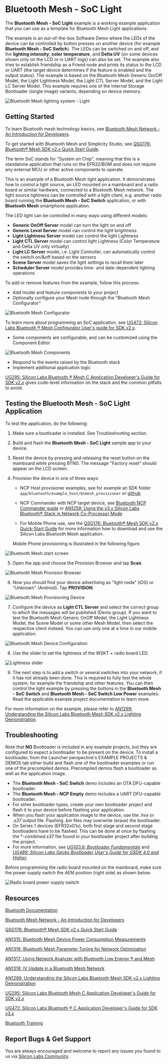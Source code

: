 # Bluetooth Mesh - SoC Light

The **Bluetooth Mesh - SoC Light** example is a working example application that you can use as a template for Bluetooth Mesh Light applications.

The example is an out-of-the-box Software Demo where the LEDs of the device can be controlled by button presses on another device (for example **Bluetooth Mesh - SoC Switch**). The LEDs can be switched on and off, and the **lighting intensity**, **color temperature**, and **Delta UV** (on some devices shown only on the LCD or in UART logs) can also be set. The example also tries to establish friendship as a Friend node and prints its status to the LCD or UART (the target device determines if the feature is enabled and the output status). The example is based on the Bluetooth Mesh Generic On/Off Model, the Light Lightness Model, the Light CTL Server Model, and the Light LC Server Model. This example requires one of the Internal Storage Bootloader (single image) variants, depending on device memory.

![Bluetooth Mesh lighting system - Light](readme_img7.png)

## Getting Started

To learn Bluetooth mesh technology basics, see [Bluetooth Mesh Network - An Introduction for Developers](https://www.bluetooth.com/wp-content/uploads/2019/03/Mesh-Technology-Overview.pdf).

To get started with Bluetooth Mesh and Simplicity Studio, see [QSG176: Bluetooth® Mesh SDK v2.x Quick Start Guide](https://www.silabs.com/documents/public/quick-start-guides/qsg176-bluetooth-mesh-sdk-v2x-quick-start-guide.pdf).

The term SoC stands for "System on Chip", meaning that this is a standalone application that runs on the EFR32/BGM and does not require any external MCU or other active components to operate.

This is an example of a Bluetooth Mesh light application. It demonstrates how to control a light source, an LED mounted on a mainboard and a radio board or similar hardware, connected to a Bluetooth Mesh network. The light source lightness can be controlled with a light client, e.g. another radio board running the **Bluetooth Mesh - SoC Switch** application, or with **Bluetooth Mesh** smartphone application.

The LED light can be controlled in many ways using different models:

- **Generic OnOff Server** model can turn the light on and off
- **Generic Level Server** model can control the light brightness
- **Light Lightness Server** model can control the light Lightness
- **Light CTL Server** model can control light Lightness (Color Temperature and Delta UV only virtually)
- **Light LC Server** model, i.e. Light Controller, can automatically control the switch on/&off based on the sensors
- **Scene Server** model saves the light settings to recall them later
- **Scheduler Server** model provides time- and date-dependent lighting operations

To add or remove features from the example, follow this process:

- Add model and feature components to your project
- Optionally configure your Mesh node through the "Bluetooth Mesh Configurator"

![Bluetooth Mesh Configurator](readme_img1.png)

To learn more about programming an SoC application, see [UG472: Silicon Labs Bluetooth ® Mesh Configurator User's guide for SDK v2.x](https://www.silabs.com/documents/public/user-guides/ug472-bluetooth-mesh-v2x-node-configuration-users-guide.pdf).

- Some components are configurable, and can be customized using the Component Editor

![Bluetooth Mesh Components](readme_img8.png)

- Respond to the events raised by the Bluetooth stack
- Implement additional application logic

[UG295: Silicon Labs Bluetooth ® Mesh C Application Developer's Guide for SDK v2.x](https://www.silabs.com/documents/public/user-guides/ug295-bluetooth-mesh-dev-guide.pdf) gives code-level information on the stack and the common pitfalls to avoid.

## Testing the Bluetooth Mesh - SoC Light Application

To test the application, do the following:

1. Make sure a bootloader is installed. See Troubleshooting section.
2. Build and flash the **Bluetooth Mesh - SoC Light** sample app to your device.
3. Reset the device by pressing and releasing the reset button on the mainboard while pressing BTN0. The message "Factory reset" should appear on the LCD screen.
4. Provision the device in one of three ways:

   - NCP Host provisioner examples, see for example an SDK folder `app/bluetooth/example_host/btmesh_provisioner` or [github](https://github.com/SiliconLabs/bluetooth_mesh_stack_features/tree/master/provisioning)

   - NCP Commander with NCP target device, see [Bluetooth NCP Commander guide](https://docs.silabs.com/simplicity-studio-5-users-guide/latest/ss-5-users-guide-tools-bluetooth-ncp-commander) or [AN1259: Using the v3.x Silicon Labs Bluetooth® Stack in Network Co-Processor Mode](https://www.silabs.com/documents/public/application-notes/an1259-bt-ncp-mode-sdk-v3x.pdf)

   - For Mobile Phone use, see the [QSG176: Bluetooth® Mesh SDK v2.x Quick-Start Guide](https://www.silabs.com/documents/public/quick-start-guides/qsg176-bluetooth-mesh-sdk-v2x-quick-start-guide.pdf) for more information how to download and use the Silicon Labs Bluetooth Mesh application.

   Mobile Phone provisioning is illustrated in the following figure.

![Bluetooth Mesh start screen](readme_img6.png)

5. Open the app and choose the Provision Browser and tap **Scan**.

![Bluetooth Mesh Provision Browser](readme_img2.png)

6. Now you should find your device advertising as "light node" (iOS) or "Unknown" (Android). Tap **PROVISION**.

![Bluetooth Mesh Provisioning Device](readme_img3.png)

7. Configure the device as **Light CTL Server** and select the correct group to which the messages will be published (Demo group). If you want to test the Bluetooth Mesh Generic OnOff Model, the Light Lightness Model, the Scene Model or some other Mesh Model, then select the respective client instead. You can use only one at a time in our mobile application.

![Bluetooth Mesh Device Configuration](readme_img4.png)

8. Use the slider to set the lightness of the WSKT + radio board LED.

![Lightness slider](readme_img5.png)

9. The next step is to add a switch or several switches into your network, if it has not already been done. This is required to fully test the whole system, for example the friendship and other features. You can then control the light example by pressing the buttons in the **Bluetooth Mesh - SoC Switch** and **Bluetooth Mesh - SoC Switch Low Power** examples. Read the applicable example project documentation to learn more.

For more information on the example, please refer to [AN1299: Understanding the Silicon Labs Bluetooth Mesh SDK v2.x Lighting Demonstration](https://www.silabs.com/documents/public/application-notes/an1299-understanding-bluetooth-mesh-lighting-demo-sdk-2x.pdf).

## Troubleshooting

Note that **NO** Bootloader is included in any example projects, but they are configured to expect a bootloader to be present on the device. To install a bootloader, from the Launcher perspective's EXAMPLE PROJECTS & DEMOS tab either build and flash one of the bootloader examples or run one of the precompiled demos. Precompiled demos flash a bootloader as well as the application image.

- The **Bluetooth Mesh - SoC Switch** demo includes an OTA DFU-capable bootloader.
- The **Bluetooth Mesh - NCP Empty** demo includes a UART DFU-capable bootloader.
- For other bootloader types, create your own bootloader project and flash it to your device before flashing your application.
- When you flash your application image to the device, use the *.hex* or *.s37* output file. Flashing *.bin* files may overwrite (erase) the bootloader.
- On Series 1 devices (EFR32xG1x), both first stage and second stage bootloaders have to be flashed. This can be done at once by flashing the **-combined.s37* file found in your bootloader project after building the project.
- For more information, see *[UG103.6: Bootloader Fundamentals](https://www.silabs.com/documents/public/user-guides/ug103-06-fundamentals-bootloading.pdf)* and *[UG489: Silicon Labs Gecko Bootloader User's Guide for GSDK 4.0 and Higher](https://www.silabs.com/documents/public/user-guides/ug489-gecko-bootloader-user-guide-gsdk-4.pdf)*.

Before programming the radio board mounted on the mainboard, make sure the power supply switch the AEM position (right side) as shown below.

![Radio board power supply switch](readme_img0.png)

## Resources

[Bluetooth Documentation](https://docs.silabs.com/bluetooth/latest/)

[Bluetooth Mesh Network - An Introduction for Developers](https://www.bluetooth.com/wp-content/uploads/2019/03/Mesh-Technology-Overview.pdf)

[QSG176: Bluetooth® Mesh SDK v2.x Quick Start Guide](https://www.silabs.com/documents/public/quick-start-guides/qsg176-bluetooth-mesh-sdk-v2x-quick-start-guide.pdf)

[AN1315: Bluetooth Mesh Device Power Consumption Measurements](https://www.silabs.com/documents/public/application-notes/an1315-bluetooth-mesh-power-consumption-measurements.pdf)

[AN1316: Bluetooth Mesh Parameter Tuning for Network Optimization](https://www.silabs.com/documents/public/application-notes/an1316-bluetooth-mesh-network-optimization.pdf)

[AN1317: Using Network Analyzer with Bluetooth Low Energy ® and Mesh](https://www.silabs.com/documents/public/application-notes/an1317-network-analyzer-with-bluetooth-mesh-le.pdf)

[AN1318: IV Update in a Bluetooth Mesh Network](https://www.silabs.com/documents/public/application-notes/an1318-bluetooth-mesh-iv-update.pdf)

[AN1299: Understanding the Silicon Labs Bluetooth Mesh SDK v2.x Lighting Demonstration](https://www.silabs.com/documents/public/application-notes/an1299-understanding-bluetooth-mesh-lighting-demo-sdk-2x.pdf)

[UG295: Silicon Labs Bluetooth Mesh C Application Developer's Guide for SDK v2.x](https://www.silabs.com/documents/public/user-guides/ug295-bluetooth-mesh-dev-guide.pdf)

[UG472: Silicon Labs Bluetooth ® C Application Developer's Guide for SDK v3.x](https://www.silabs.com/documents/public/user-guides/ug434-bluetooth-c-soc-dev-guide-sdk-v3x.pdf)

[Bluetooth Training](https://www.silabs.com/support/training/bluetooth)

## Report Bugs & Get Support

You are always encouraged and welcome to report any issues you found to us via [Silicon Labs Community](https://www.silabs.com/community).

